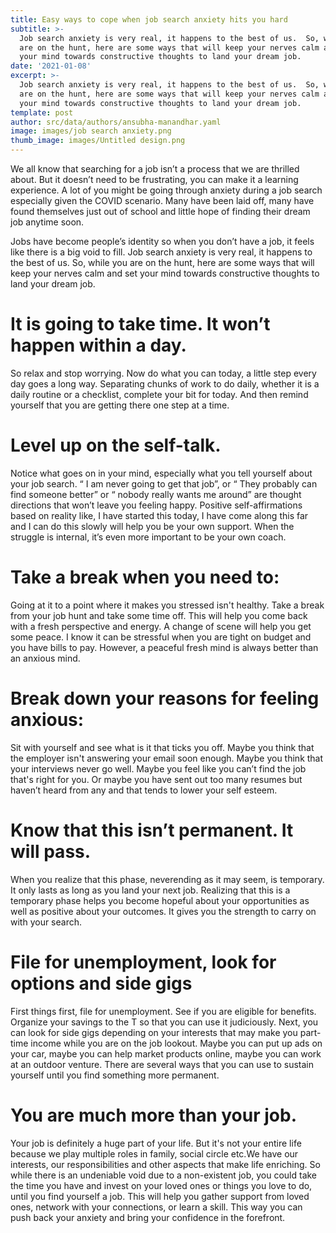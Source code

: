 ```yaml
---
title: Easy ways to cope when job search anxiety hits you hard
subtitle: >-
  Job search anxiety is very real, it happens to the best of us.  So, while you
  are on the hunt, here are some ways that will keep your nerves calm and set
  your mind towards constructive thoughts to land your dream job. 
date: '2021-01-08'
excerpt: >-
  Job search anxiety is very real, it happens to the best of us.  So, while you
  are on the hunt, here are some ways that will keep your nerves calm and set
  your mind towards constructive thoughts to land your dream job. 
template: post
author: src/data/authors/ansubha-manandhar.yaml
image: images/job search anxiety.png
thumb_image: images/Untitled design.png
---
```

We all know that searching for a job isn’t a process  that we are thrilled about. But it doesn’t need to be frustrating, you can make it a learning experience. A lot of you might be going through anxiety during a job search especially given the COVID scenario. Many have been laid off, many have found themselves just out of school and little hope of finding their dream job anytime soon. 

Jobs have become people’s identity so when you don’t have a job, it feels like there is a big void to fill. Job search anxiety is very real, it happens to the best of us.  So, while you are on the hunt, here are some ways that will keep your nerves calm and set your mind towards constructive thoughts to land your dream job. 

# It is going to take time. It won’t happen within a day. 
So relax and stop worrying.  Now do what you can today, a little step every day goes a long way. Separating chunks of work to do daily, whether it is a daily routine or a checklist, complete your bit for today. And then remind yourself that you are getting there one step at a time. 

# Level up on the self-talk.
Notice what goes on in your mind, especially what you tell yourself about your job search. “ I am never going to get that job”, or “ They probably can find someone better” or “ nobody really wants me around”  are thought directions that won’t leave you feeling happy. Positive self-affirmations based on reality like, I have started this today, I have come along this far and I can do this slowly will help you be your own support. When the struggle is internal, it’s even more important to be your own coach. 

# Take a break when you need to: 
Going at it to a point where it makes you stressed isn't healthy. Take a break from your job hunt and take some time off. This will help you come back with a fresh perspective and energy. A change of scene will help you get some peace. I know it can be stressful when you are tight on budget and you have bills to pay. However, a peaceful fresh mind is always better than an anxious mind. 

# Break down your reasons for feeling anxious: 
Sit with yourself and see what is it that ticks you off. Maybe you think that the employer isn't answering your email soon enough. Maybe you think that your interviews never go well.  Maybe you feel like you can’t find the job that's right for you. Or maybe you have sent out too many resumes but haven’t heard from any and that tends to lower your self esteem. 


# Know that this isn’t permanent. It will pass.
When you realize that this phase, neverending as it may seem, is temporary. It only lasts as long as you land your next job. Realizing that this is a temporary phase helps you become hopeful about your opportunities as well as positive about your outcomes. It gives you the strength to carry on with your search.

# File for unemployment, look for options and  side gigs
First things first, file for unemployment. See if you are eligible for benefits. Organize your savings to the T so that you can use it judiciously. Next, you can look for side gigs depending on your interests that may make you part-time income while you are on the job lookout. Maybe you can put up ads on your car, maybe you can help market products online, maybe you can work at an outdoor venture. There are several ways that you can use to sustain yourself until you find something more permanent. 

# You are much more than your job.
Your job is definitely a huge part of your life. But it's not your entire life because we play multiple roles in family, social circle etc.We have our interests, our responsibilities and other aspects that make life enriching. So while there is an undeniable void due to a non-existent job, you could take the time you have and invest on your loved ones or things you love to do, until you find yourself a job. 
This will help you gather support from loved ones, network with your connections, or learn a skill. This way you can push back your anxiety and bring your confidence in the forefront.  

